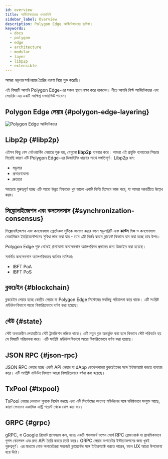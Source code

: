 ```yaml
---
id: overview
title: আর্কিটেকচারের ওভারভিউ
sidebar_label: Overview
description: Polygon Edge আর্কিটেকচারের ভূমিকা।
keywords:
  - docs
  - polygon
  - edge
  - architecture
  - modular
  - layer
  - libp2p
  - extensible
---
```


আমরা *মডুলার* সফ্টওয়্যার তৈরির ধারণা নিয়ে শুরু করেছি।

এই বিষয়টি আপনি Polygon Edge-এর সকল স্থানে লক্ষ্য করে থাকবেন। নীচে আপনি বিল্ট আর্কিটেকচার এবং লেয়ারিং-এর
একটি সংক্ষিপ্ত ওভারভিউ পাবেন।

## Polygon Edge লেয়ার {#polygon-edge-layering}

![Polygon Edge আর্কিটেকচার](/img/edge/Architecture.jpg)

## Libp2p {#libp2p}

এইসব কিছু বেস নেটওয়ার্কিং লেয়ারে শুরু হয়, যেগুলো **libp2p** ব্যবহার করে। আমরা এই প্রযুক্তি ব্যবহারের সিদ্ধান্ত নিয়েছি কারণ এটি
Polygon Edge-এর ডিজাইনিং ধারণার সাথে সঙ্গতিপূর্ণ। Libp2p হল:

- মডুলার
- প্রসারণযোগ্য
- দ্রুততর

সবচেয়ে গুরুত্বপূর্ণ হচ্ছে এটি আরো উন্নত ফিচারের খুব ভালো একটি ভিত্তি হিসেবে কাজ করে, যা আমরা পরবর্তীতে উল্লেখ করব।


## সিঙ্ক্রোনাইজেশন এবং কনসেনসাস {#synchronization-consensus}
সিঙ্ক্রোনাইজেশন এবং কনসেনসাস প্রোটোকল দুটিকে আলাদা করার ফলে মডুলারিটি এবং **কাস্টম** সিঙ্ক ও কনসেনসাস মেকানিজম ইমপ্লিমেন্টেশনের সুবিধা লাভ করা যায় - তবে এটি নির্ভর করবে ক্লায়েন্ট কিভাবে রান করা হচ্ছে তার উপর।

Polygon Edge শুরু থেকেই প্লাগযোগ্য কনসেনসাস অ্যালগরিদম প্রদানের জন্য ডিজাইন করা হয়েছে।

সমর্থিত কনসেনসাস অ্যালগরিদমের বর্তমান তালিকা:

* IBFT PoA
* IBFT PoS

## ব্লকচেইন {#blockchain}
ব্লকচেইন লেয়ার হচ্ছে কেন্দ্রীয় লেয়ার যা Polygon Edge সিস্টেমের সবকিছু পরিচালনা করে থাকে। এটি সংশ্লিষ্ট *মডিউল* বিভাগে আরো বিস্তারিতভাবে বর্ণনা করা হয়েছে।

## স্টেট {#state}
স্টেট অভ্যন্তরীণ লেয়ারটিতে স্টেট ট্রানজিশন লজিক থাকে। এটি নতুন ব্লক অন্তর্ভুক্ত করা হলে কিভাবে স্টেট পরিবর্তন হয় সে বিষয়টি পরিচালনা করে। এটি সংশ্লিষ্ট *মডিউল* বিভাগে আরো বিস্তারিতভাবে বর্ণনা করা হয়েছে।

## JSON RPC {#json-rpc}
JSON RPC লেয়ার হচ্ছে একটি API লেয়ার যা dApp ডেভেলপাররা ব্লকচেইনের সঙ্গে ইন্টারঅ্যাক্ট করতে ব্যবহার করে। এটি সংশ্লিষ্ট *মডিউল* বিভাগে আরো বিস্তারিতভাবে বর্ণনা করা হয়েছে।

## TxPool {#txpool}
TxPool লেয়ার লেনদেন পুলকে নির্দেশ করছে এবং এটি সিস্টেমের অন্যান্য মডিউলের সঙ্গে ঘনিষ্ঠভাবে সংযুক্ত আছে, কারণ লেনদেন একাধিক এন্ট্রি পয়েন্ট থেকে যোগ করা যায়।

## GRPC {#grpc}
gRPC, বা Google রিমোট প্রসেসরস কল, হচ্ছে একটি শক্তসমর্থ ওপেন সোর্স RPC ফ্রেমওয়ার্ক যা প্রাথমিকভাবে গুগল স্কেলেবল এবং দ্রুত API তৈরি করতে তৈরি করে। GRPC লেয়ার অপারেটর ইন্টার‍্যাকশনের জন্য খুবই গুরুত্বপূর্ণ। এর মাধ্যমে নোড অপারেটররা সহজেই ক্লায়েন্টের সঙ্গে ইন্টারঅ্যাক্ট করতে পারেন, ফলে UX আরো উপভোগ্য হয়ে উঠে।
